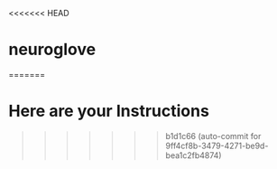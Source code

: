 <<<<<<< HEAD
# neuroglove
=======
# Here are your Instructions
>>>>>>> b1d1c66 (auto-commit for 9ff4cf8b-3479-4271-be9d-bea1c2fb4874)
